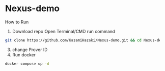 # Nexus-demo

How to Run

1. Download repo
Open Terminal/CMD run command

```bash
git clone https://github.com/KazamiHazaki/Nexus-demo.git && cd Nexus-demo
```
3. change Prover ID
4. Run docker
```bash
docker compose up -d
```
